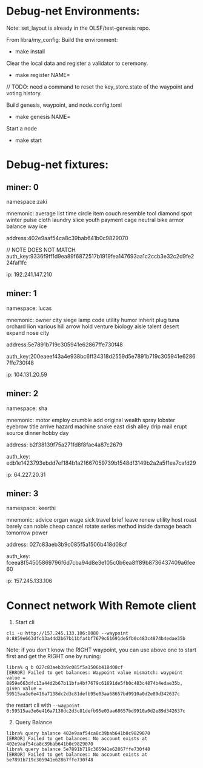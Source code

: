 # Debug-net Environments:

Note: set_layout is already in the OLSF/test-genesis repo.

From libra/my_config:
Build the environment:

- make install

Clear the local data and register a validator to ceremony.
- make register NAME=<first name>

// TODO: need a command to reset the key_store.state of the waypoint and voting history.

Build genesis, waypoint, and node.config.toml
- make genesis NAME=<first name>

Start a node
- make start

# Debug-net fixtures:

## miner: 0

namespace:zaki

mnemonic: average list time circle item couch resemble tool diamond spot winter pulse cloth laundry slice youth payment cage neutral bike armor balance way ice

address:402e9aaf54ca8c39bab641b0c9829070

// NOTE DOES NOT MATCH
auth_key:9336f9ff1d9ea89f6872517b1919fea147693aa1c2ccb3e32c2d9fe224faf1fc

ip: 192.241.147.210

##  miner: 1

namespace: lucas

mnemonic: owner city siege lamp code utility humor inherit plug tuna orchard lion various hill arrow hold venture biology aisle talent desert expand nose city

address:5e7891b719c305941e62867ffe730f48

auth_key:200eaeef43a4e938bc6ff34318d2559d5e7891b719c305941e62867ffe730f48

ip: 104.131.20.59

## miner: 2

namespace: sha

mnemonic: motor employ crumble add original wealth spray lobster eyebrow title arrive hazard machine snake east dish alley drip mail erupt source dinner hobby day

address: b2f38139f75a271fd8f8fae4a87c2679

auth_key: edb1e1423793ebdd7ef184b1a21667059739b1548df3149b2a2a5f1ea7cafd29

ip: 64.227.20.31

## miner: 3

namespace: keerthi

mnemonic: advice organ wage sick travel brief leave renew utility host roast barely can noble cheap cancel rotate series method inside damage beach tomorrow power

address: 027c83aeb3b9c085f5a1506b418d08cf

auth_key: fceea8f54505869796f6d7cba94d8e3e105c0b6ea8ff89b8736437409a6fee60

ip: 157.245.133.106


# Connect network With Remote client

1. Start cli

```
cli -u http://157.245.133.106:8080 --waypoint 0:8859e663dfc13a44d2b67b11bfa4bf7679c61691de5fb0c483c4874b4edae35b
```
Note: if you don't know the RIGHT waypoint, you can use above one to start first and get the RIGHT one by runing:
```
libra% q b 027c83aeb3b9c085f5a1506b418d08cf
[ERROR] Failed to get balances: Waypoint value mismatch: waypoint value = 8859e663dfc13a44d2b67b11bfa4bf7679c61691de5fb0c483c4874b4edae35b, given value = 59515aa3e6e416a7138dc2d3c81defb95e03aa68657bd9910a0d2e89d342637c
```
the restart cli with `--waypoint 0:59515aa3e6e416a7138dc2d3c81defb95e03aa68657bd9910a0d2e89d342637c`

2. Query Balance
```
libra% query balance 402e9aaf54ca8c39bab641b0c9829070
[ERROR] Failed to get balances: No account exists at 402e9aaf54ca8c39bab641b0c9829070
libra% query balance 5e7891b719c305941e62867ffe730f48
[ERROR] Failed to get balances: No account exists at 5e7891b719c305941e62867ffe730f48
```















